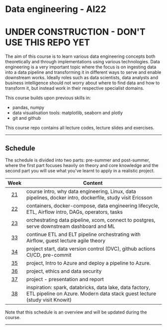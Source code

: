 # Data engineering - AI22

# UNDER CONSTRUCTION - DON'T USE THIS REPO YET

The aim of this course is to learn various data engineering concepts both theoretically and through implementations using various technologies. Data engineering is a very important topic where the focus is on ingesting data into a data pipeline and transforming it in different ways to serve and enable downstream works. Ideally roles such as data scientists, data analysts and business intelligence should not worry about where to find data and how to transform it, but instead work in their respective specialist domains.

This course builds upon previous skills in:

- pandas, numpy
- data visualisation tools: matplotlib, seaborn and plotly
- git and github

This course repo contains all lecture codes, lecture slides and exercises.

---

## Schedule

The schedule is divided into two parts: pre-summer and post-summer, where the first part focuses heavily on theory and core knowledge and the second part you will use what you've learnt to apply in a realistic project.

|   Week   | Content                                                                                                   |
| :------: | --------------------------------------------------------------------------------------------------------- |
| [21][w1] | course intro, why data engineering, Linux, data pipelines, docker intro, dockerfile, study visit Ericsson |
| [22][w2] | containers, docker-compose, data engineering lifecycle, ETL, Airflow intro, DAGs, operators, tasks        |
| [23][w3] | orchestrating data pipeline, xcom, connect to postgres, serve downstream dashboard and ML                 |
| [33][w4] | continue ETL and ELT pipeline orchestrating with Airflow, guest lecture agile theory                      |
| [34][w5] | project start, data version control (DVC), github actions CI/CD, pre-commit                               |
| [35][w6] | project, Intro to Azure and deploy a pipeline to Azure.                                                   |
| [36][w7] | project, ethics and data security                                                                         |
| [37][w8] | project - presentation and report                                                                         |
| [38][w9] | inspiration: spark, databricks, data lake, data factory, ETL pipeline on Azure. Modern data stack guest lecture (study visit Knowit)                                                                                                          |

Note that this schedule is an overview and will be updated during the course. 

[w1]: https://github.com/kokchun/Data-engineering-AI22/blob/main/Resources/week1.md
[w2]: https://github.com/kokchun/Data-engineering-AI22/blob/main/Resources/week2.md
[w3]: https://github.com/kokchun/Data-engineering-AI22/blob/main/Resources/week3.md
[w4]: https://github.com/kokchun/Data-engineering-AI22/blob/main/Resources/week4.md
[w5]: https://github.com/kokchun/Data-engineering-AI22/blob/main/Resources/week5.md
[w6]: https://github.com/kokchun/Data-engineering-AI22/blob/main/Resources/week6.md
[w7]: https://github.com/kokchun/Data-engineering-AI22/blob/main/Resources/week7.md
[w8]: https://github.com/kokchun/Data-engineering-AI22/blob/main/Resources/week8.md
[w9]: https://github.com/kokchun/Data-engineering-AI22/blob/main/Resources/week9.md

---

